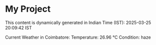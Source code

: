 # My Project

This content is dynamically generated in Indian Time (IST): 2025-03-25 20:09:42 IST


Current Weather in Coimbatore:
Temperature: 26.96 °C
Condition: haze
